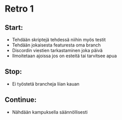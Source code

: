 # Retro 1

## Start:
- Tehdään skriptejä tehdessä niihin myös testit 
- Tehdään jokaisesta featuresta oma branch
- Discordin viestien tarkastaminen joka päivä
- Ilmoitetaan ajoissa jos on esteitä tai tarvitsee apua

## Stop:
- Ei työstetä brancheja liian kauan 

## Continue:
- Nähdään kampuksella säännöllisesti